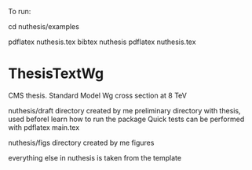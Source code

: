 To run:

cd nuthesis/examples

pdflatex nuthesis.tex
bibtex nuthesis
pdflatex nuthesis.tex


# ThesisTextWg
CMS thesis. Standard Model Wg cross section at 8 TeV

nuthesis/draft
directory created by me
preliminary directory with thesis, used beforeI learn how to  run the package
Quick tests can be performed with
pdflatex main.tex

nuthesis/figs
directory created by me
figures

everything else in nuthesis is taken from the template
